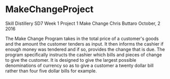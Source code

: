 # MakeChangeProject

Skill Distillery SD7
Week 1 
Project 1
Make Change
Chris Buttaro
October, 2 2016

The Make Change Program takes in the total price of a customer's goods and the amount the customer tenders as input.  It then informs the cashier if enough money was tendered and if so, provides the change that is due.  The program specifically instructs the cashier which bills and pieces of change to give the customer.  It is designed to give the largest possible denominations of currency so as to give a customer a twenty dollar bill rather than four five dollar bills for example.   
